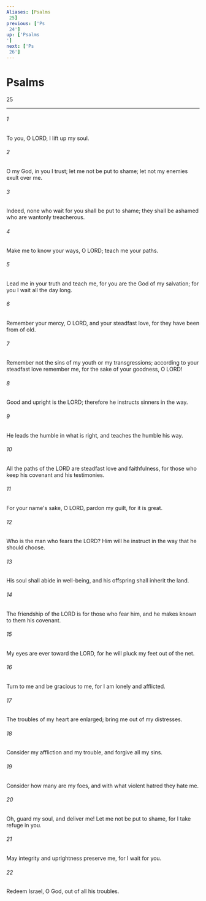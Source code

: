 ```yaml
---
Aliases: [Psalms 25]
previous: ['Ps 24']
up: ['Psalms']
next: ['Ps 26']
---
```

# Psalms 25

***
 

###### 1 
To you, O LORD, I lift up my soul.   

###### 2 
O my God, in you I trust;  let me not be put to shame;  let not my enemies exult over me.   

###### 3 
Indeed, none who wait for you shall be put to shame;  they shall be ashamed who are wantonly treacherous.  

###### 4 
Make me to know your ways, O LORD;  teach me your paths.   

###### 5 
Lead me in your truth and teach me,  for you are the God of my salvation;  for you I wait all the day long.  

###### 6 
Remember your mercy, O LORD, and your steadfast love,  for they have been from of old.   

###### 7 
Remember not the sins of my youth or my transgressions;  according to your steadfast love remember me,  for the sake of your goodness, O LORD!  

###### 8 
Good and upright is the LORD;  therefore he instructs sinners in the way.   

###### 9 
He leads the humble in what is right,  and teaches the humble his way.   

###### 10 
All the paths of the LORD are steadfast love and faithfulness,  for those who keep his covenant and his testimonies.  

###### 11 
For your name's sake, O LORD,  pardon my guilt, for it is great.   

###### 12 
Who is the man who fears the LORD?  Him will he instruct in the way that he should choose.   

###### 13 
His soul shall abide in well-being,  and his offspring shall inherit the land.   

###### 14 
The friendship of the LORD is for those who fear him,  and he makes known to them his covenant.   

###### 15 
My eyes are ever toward the LORD,  for he will pluck my feet out of the net.  

###### 16 
Turn to me and be gracious to me,  for I am lonely and afflicted.   

###### 17 
The troubles of my heart are enlarged;  bring me out of my distresses.   

###### 18 
Consider my affliction and my trouble,  and forgive all my sins.  

###### 19 
Consider how many are my foes,  and with what violent hatred they hate me.   

###### 20 
Oh, guard my soul, and deliver me!  Let me not be put to shame, for I take refuge in you.   

###### 21 
May integrity and uprightness preserve me,  for I wait for you.  

###### 22 
Redeem Israel, O God,  out of all his troubles.
